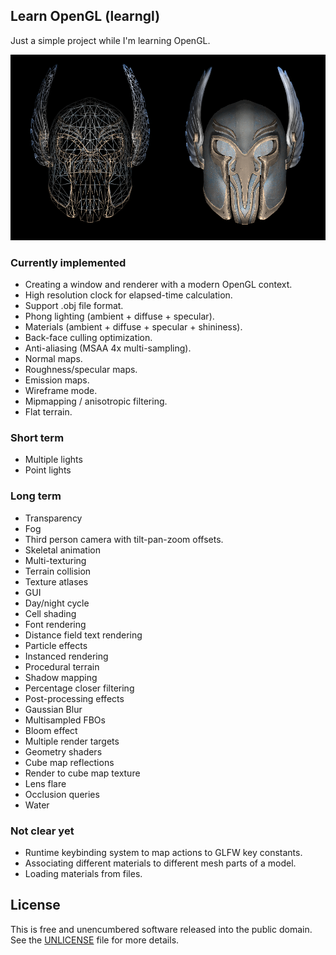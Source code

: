 ## Learn OpenGL (learngl)

Just a simple project while I'm learning OpenGL.

![Screenshot](docs/screenshot.png)

### Currently implemented

- Creating a window and renderer with a modern OpenGL context.
- High resolution clock for elapsed-time calculation.
- Support .obj file format.
- Phong lighting (ambient + diffuse + specular).
- Materials (ambient + diffuse + specular + shininess).
- Back-face culling optimization.
- Anti-aliasing (MSAA 4x multi-sampling).
- Normal maps.
- Roughness/specular maps.
- Emission maps.
- Wireframe mode.
- Mipmapping / anisotropic filtering.
- Flat terrain.

### Short term

- Multiple lights
- Point lights

### Long term

- Transparency
- Fog
- Third person camera with tilt-pan-zoom offsets.
- Skeletal animation
- Multi-texturing
- Terrain collision
- Texture atlases
- GUI
- Day/night cycle
- Cell shading
- Font rendering
- Distance field text rendering
- Particle effects
- Instanced rendering
- Procedural terrain
- Shadow mapping
- Percentage closer filtering
- Post-processing effects
- Gaussian Blur
- Multisampled FBOs
- Bloom effect
- Multiple render targets
- Geometry shaders
- Cube map reflections
- Render to cube map texture
- Lens flare
- Occlusion queries
- Water

### Not clear yet

- Runtime keybinding system to map actions to GLFW key constants.
- Associating different materials to different mesh parts of a model.
- Loading materials from files.

## License

This is free and unencumbered software released into the public domain. See the [UNLICENSE](UNLICENSE) file for more details.
